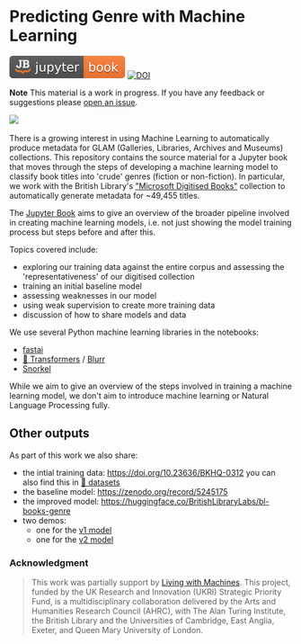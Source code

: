 # Predicting Genre with Machine Learning

[![Jupyter Book Badge](https://raw.githubusercontent.com/executablebooks/jupyter-book/ec23010e233013c3c2e5c35257d044664829a782/docs/images/badge.svg)](https://living-with-machines.github.io/genre-classification/)
[![DOI](https://zenodo.org/badge/436688599.svg)](https://zenodo.org/badge/latestdoi/436688599)


**Note** This material is a work in progress. If you have any feedback or suggestions please [open an issue](https://github.com/Living-with-machines/genre-classification/issues/new).


[<img src="https://user-images.githubusercontent.com/8995957/148814318-f87a3851-21de-45f2-8dfa-e7aec8a2a7dd.png">](https://living-with-machines.github.io/genre-classification/intro.html)


There is a growing interest in using Machine Learning to automatically produce metadata for GLAM (Galleries, Libraries, Archives and Museums) collections. This repository contains the source material for a Jupyter book that moves through the steps of developing a machine learning model to classify book titles into 'crude' genres (fiction or non-fiction). In particular, we work with the British Library's ["Microsoft Digitised Books"](https://www.bl.uk/collection-guides/digitised-printed-books) collection to automatically generate metadata for ~49,455 titles. 

The [Jupyter Book](https://jupyterbook.org/) aims to give an overview of the broader pipeline involved in creating machine learning models, i.e. not just showing the model training process but steps before and after this. 

Topics covered include: 

- exploring our training data against the entire corpus and assessing the 'representativeness' of our digitised collection
- training an initial baseline model
- assessing weaknesses in our model 
- using weak supervision to create more training data
- discussion of how to share models and data

We use several Python machine learning libraries in the notebooks:

- [fastai](https://docs.fast.ai/)
- [🤗 Transformers](https://huggingface.co/docs/transformers/index) / [Blurr](https://github.com/ohmeow/blurr)
- [Snorkel](https://www.snorkel.org/)

While we aim to give an overview of the steps involved in training a machine learning model, we don't aim to introduce machine learning or Natural Language Processing fully.

## Other outputs

As part of this work we also share:

- the intial training data: https://doi.org/10.23636/BKHQ-0312 you can also find this in [🤗 datasets](https://huggingface.co/datasets/blbooksgenre)
- the baseline model: https://zenodo.org/record/5245175 
- the improved model: https://huggingface.co/BritishLibraryLabs/bl-books-genre 
- two demos:
  - one for the [v1 model](https://huggingface.co/spaces/BritishLibraryLabs/British-Library-books-genre-classifier)
  - one for the [v2 model](https://huggingface.co/spaces/BritishLibraryLabs/British-Library-books-genre-classifier-v2)


### Acknowledgment

> This work was partially support by [Living with Machines](livingwithmachines.ac.uk/). This project, funded by the UK Research and Innovation (UKRI) Strategic Priority Fund, is a multidisciplinary collaboration delivered by the Arts and Humanities Research Council (AHRC), with The Alan Turing Institute, the British Library and the Universities of Cambridge, East Anglia, Exeter, and Queen Mary University of London.
